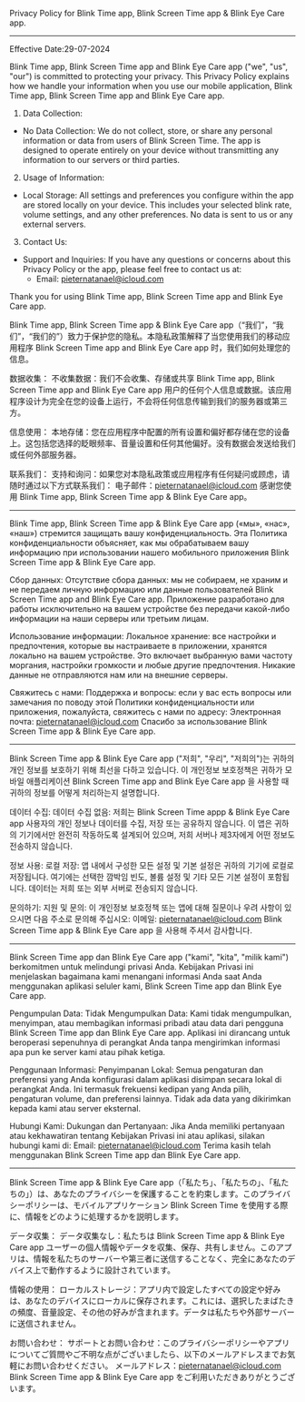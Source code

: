 Privacy Policy for Blink Time app, Blink Screen Time app & Blink Eye Care app.

---

Effective Date:29-07-2024

Blink Time app, Blink Screen Time app and Blink Eye Care app ("we", "us", "our") is committed to protecting your privacy. This Privacy Policy explains how we handle your information when you use our mobile application, Blink Time app, Blink Screen Time app and Blink Eye Care app.

1. Data Collection:

- No Data Collection: We do not collect, store, or share any personal information or data from users of Blink Screen Time. The app is designed to operate entirely on your device without transmitting any information to our servers or third parties.

2. Usage of Information:

- Local Storage: All settings and preferences you configure within the app are stored locally on your device. This includes your selected blink rate, volume settings, and any other preferences. No data is sent to us or any external servers.

3. Contact Us:

- Support and Inquiries: If you have any questions or concerns about this Privacy Policy or the app, please feel free to contact us at:
  - Email: pieternatanael@icloud.com


Thank you for using Blink Time app, Blink Screen Time app and Blink Eye Care app.


Blink Time app, Blink Screen Time app & Blink Eye Care app（“我们”，“我们”，“我们的”）致力于保护您的隐私。本隐私政策解释了当您使用我们的移动应用程序 Blink Screen Time app and Blink Eye Care app 时，我们如何处理您的信息。

数据收集：
不收集数据：我们不会收集、存储或共享 Blink Time app, Blink Screen Time app and Blink Eye Care app 用户的任何个人信息或数据。该应用程序设计为完全在您的设备上运行，不会将任何信息传输到我们的服务器或第三方。

信息使用：
本地存储：您在应用程序中配置的所有设置和偏好都存储在您的设备上。这包括您选择的眨眼频率、音量设置和任何其他偏好。没有数据会发送给我们或任何外部服务器。

联系我们：
支持和询问：如果您对本隐私政策或应用程序有任何疑问或顾虑，请随时通过以下方式联系我们：
电子邮件：pieternatanael@icloud.com
感谢您使用 Blink Time app, Blink Screen Time app & Blink Eye Care app。


--------


Blink Time app, Blink Screen Time app & Blink Eye Care app («мы», «нас», «наш») стремится защищать вашу конфиденциальность. Эта Политика конфиденциальности объясняет, как мы обрабатываем вашу информацию при использовании нашего мобильного приложения Blink Screen Time app & Blink Eye Care app.

Сбор данных:
Отсутствие сбора данных: мы не собираем, не храним и не передаем личную информацию или данные пользователей Blink Screen Time app and Blink Eye Care app. Приложение разработано для работы исключительно на вашем устройстве без передачи какой-либо информации на наши серверы или третьим лицам.

Использование информации:
Локальное хранение: все настройки и предпочтения, которые вы настраиваете в приложении, хранятся локально на вашем устройстве. Это включает выбранную вами частоту моргания, настройки громкости и любые другие предпочтения. Никакие данные не отправляются нам или на внешние серверы.

Свяжитесь с нами:
Поддержка и вопросы: если у вас есть вопросы или замечания по поводу этой Политики конфиденциальности или приложения, пожалуйста, свяжитесь с нами по адресу:
Электронная почта: pieternatanael@icloud.com
Спасибо за использование Blink Screen Time app & Blink Eye Care app.



-------


Blink Screen Time app & Blink Eye Care app ("저희", "우리", "저희의")는 귀하의 개인 정보를 보호하기 위해 최선을 다하고 있습니다. 이 개인정보 보호정책은 귀하가 모바일 애플리케이션 Blink Screen Time app and Blink Eye Care app 을 사용할 때 귀하의 정보를 어떻게 처리하는지 설명합니다.

데이터 수집:
데이터 수집 없음: 저희는 Blink Screen Time appp & Blink Eye Care app 사용자의 개인 정보나 데이터를 수집, 저장 또는 공유하지 않습니다. 이 앱은 귀하의 기기에서만 완전히 작동하도록 설계되어 있으며, 저희 서버나 제3자에게 어떤 정보도 전송하지 않습니다.

정보 사용:
로컬 저장: 앱 내에서 구성한 모든 설정 및 기본 설정은 귀하의 기기에 로컬로 저장됩니다. 여기에는 선택한 깜박임 빈도, 볼륨 설정 및 기타 모든 기본 설정이 포함됩니다. 데이터는 저희 또는 외부 서버로 전송되지 않습니다.

문의하기:
지원 및 문의: 이 개인정보 보호정책 또는 앱에 대해 질문이나 우려 사항이 있으시면 다음 주소로 문의해 주십시오:
이메일: pieternatanael@icloud.com
Blink Screen Time app & Blink Eye Care app 을 사용해 주셔서 감사합니다.




--------


Blink Screen Time app dan Blink Eye Care app ("kami", "kita", "milik kami") berkomitmen untuk melindungi privasi Anda. Kebijakan Privasi ini menjelaskan bagaimana kami menangani informasi Anda saat Anda menggunakan aplikasi seluler kami, Blink Screen Time app dan Blink Eye Care app.

Pengumpulan Data:
Tidak Mengumpulkan Data: Kami tidak mengumpulkan, menyimpan, atau membagikan informasi pribadi atau data dari pengguna Blink Screen Time app dan Blink Eye Care app. Aplikasi ini dirancang untuk beroperasi sepenuhnya di perangkat Anda tanpa mengirimkan informasi apa pun ke server kami atau pihak ketiga.

Penggunaan Informasi:
Penyimpanan Lokal: Semua pengaturan dan preferensi yang Anda konfigurasi dalam aplikasi disimpan secara lokal di perangkat Anda. Ini termasuk frekuensi kedipan yang Anda pilih, pengaturan volume, dan preferensi lainnya. Tidak ada data yang dikirimkan kepada kami atau server eksternal.

Hubungi Kami:
Dukungan dan Pertanyaan: Jika Anda memiliki pertanyaan atau kekhawatiran tentang Kebijakan Privasi ini atau aplikasi, silakan hubungi kami di:
Email: pieternatanael@icloud.com
Terima kasih telah menggunakan Blink Screen Time app dan Blink Eye Care app.




-------

Blink Screen Time app & Blink Eye Care app（「私たち」、「私たちの」、「私たちの」）は、あなたのプライバシーを保護することを約束します。このプライバシーポリシーは、モバイルアプリケーション Blink Screen Time を使用する際に、情報をどのように処理するかを説明します。

データ収集：
データ収集なし：私たちは Blink Screen Time app & Blink Eye Care app ユーザーの個人情報やデータを収集、保存、共有しません。このアプリは、情報を私たちのサーバーや第三者に送信することなく、完全にあなたのデバイス上で動作するように設計されています。

情報の使用：
ローカルストレージ：アプリ内で設定したすべての設定や好みは、あなたのデバイスにローカルに保存されます。これには、選択したまばたきの頻度、音量設定、その他の好みが含まれます。データは私たちや外部サーバーに送信されません。

お問い合わせ：
サポートとお問い合わせ：このプライバシーポリシーやアプリについてご質問やご不明な点がございましたら、以下のメールアドレスまでお気軽にお問い合わせください。
メールアドレス：pieternatanael@icloud.com
Blink Screen Time app & Blink Eye Care app をご利用いただきありがとうございます。

